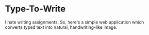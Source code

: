 # Type-To-Write
I hate writing assignments. So, here's a simple web application which converts typed text into natural, handwriting-like image.
